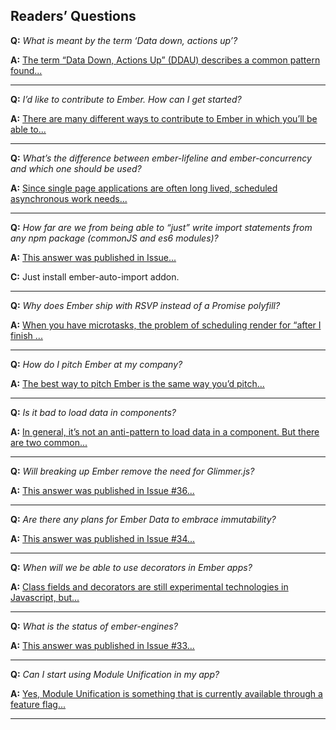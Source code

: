 ## Readers’ Questions

__Q:__ _What is meant by the term ‘Data down, actions up’?_

__A:__  [The term “Data Down, Actions Up” (DDAU) describes a common pattern found...](https://discuss.emberjs.com/t/readers-questions-what-is-meant-by-the-term-data-down-actions-up/15311)

---
__Q:__ _I’d like to contribute to Ember. How can I get started?_

__A:__  [There are many different ways to contribute to Ember in which you’ll be able to...](https://discuss.emberjs.com/t/readers-questions-id-like-to-contribute-to-ember-how-can-i-get-started/14915)

---
__Q:__ _What’s the difference between ember-lifeline and ember-concurrency and which one should be used?_

__A:__  [Since single page applications are often long lived, scheduled asynchronous work needs...](https://discuss.emberjs.com/t/readers-questions-whats-the-difference-between-ember-lifeline-and-ember-concurrency-and-which-one-should-be-used/15197)

---
__Q:__ _How far are we from being able to “just” write import statements from any npm package (commonJS and es6 modules)?_

__A:__  [This answer was published in Issue...](https://discuss.emberjs.com/t/readers-questions-how-far-are-we-from-being-able-to-just-use-any-npm-package-via-the-import-statement/14462)

__C:__ Just install ember-auto-import addon.

---
__Q:__ _Why does Ember ship with RSVP instead of a Promise polyfill?_

__A:__  [When you have microtasks, the problem of scheduling render for “after I finish ...](https://discuss.emberjs.com/t/readers-questions-why-does-ember-still-use-rsvp/14736)

---

__Q:__ _How do I pitch Ember at my company?_

__A:__  [The best way to pitch Ember is the same way you’d pitch...](https://discuss.emberjs.com/t/readers-questions-how-do-i-pitch-ember-at-my-company/14289)

---

__Q:__ _Is it bad to load data in components?_

__A:__  [In general, it’s not an anti-pattern to load data in a component. But there are two common...](https://discuss.emberjs.com/t/readers-questions-is-it-bad-to-load-data-in-components/14521)

---

__Q:__ _Will breaking up Ember remove the need for Glimmer.js?_

__A:__  [This answer was published in Issue #36...](https://discuss.emberjs.com/t/readers-questions-will-breaking-up-ember-remove-the-need-for-glimmer-js/14325)

---

__Q:__ _Are there any plans for Ember Data to embrace immutability?_

__A:__  [This answer was published in Issue #34...](https://discuss.emberjs.com/t/readers-questions-are-there-any-plans-for-ember-data-to-embrace-immutability/14259)

---

__Q:__ _When will we be able to use decorators in Ember apps?_

__A:__  [Class fields and decorators are still experimental technologies in Javascript, but...](https://discuss.emberjs.com/t/readers-questions-when-will-we-be-able-to-use-decorators-in-ember-apps/14583)

---

__Q:__ _What is the status of ember-engines?_

__A:__  [This answer was published in Issue #33...](https://discuss.emberjs.com/t/readers-questions-what-is-the-status-of-ember-engines/14236)

---

__Q:__ _Can I start using Module Unification in my app?_

__A:__  [Yes, Module Unification is something that is currently available through a feature flag...](https://discuss.emberjs.com/t/readers-questions-can-i-start-using-module-unification-in-my-app/15029)

---
